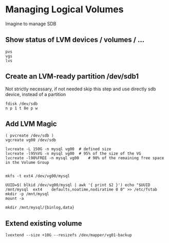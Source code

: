 # Managing Logical Volumes

Imagine to manage SDB

## Show status of LVM devices / volumes / ...

    pvs
    vgs
    lvs

## Create an LVM-ready partition /dev/sdb1 

Not strictly necessary, if not needed skip this step 
and use directly sdb device, instead of a partition

    fdisk /dev/sdb
    n p 1 t 8e p w

## Add LVM Magic

    ( pvcreate /dev/sdb )
    vgcreate vg00 /dev/sdb

    lvcreate -L 150G -n mysql vg00	# defined size
    lvcreate -l95%VG -n mysql vg00 	# 95% of the size of the VG
    lvcreate -l90%FREE -n mysql vg00 	# 90% of the remaining free space in the Volume Group


    mkfs -t ext4 /dev/vg00/mysql

    UUID=$( blkid /dev/vg00/mysql | awk '{ print $2 }') echo "$UUID	/mnt/mysql	ext4	defaults,noatime,nodiratime	0 0" >> /etc/fstab
    mkdir -p /mnt/mysql
    mount -a

    mkdir /mnt/mysql/{binlog,data}

## Extend existing volume

    lvextend --size +10G --resizefs /dev/mapper/vg01-backup


